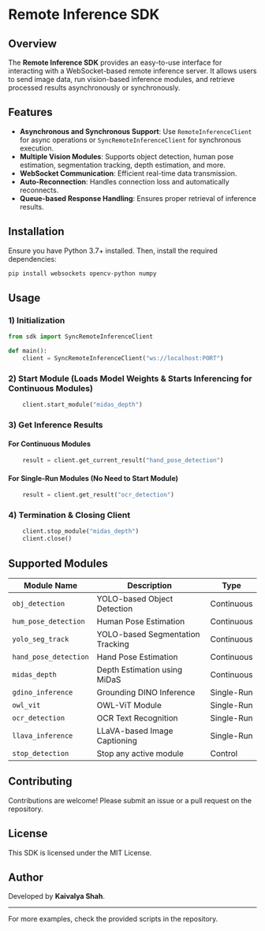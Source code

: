 # Remote Inference SDK

## Overview
The **Remote Inference SDK** provides an easy-to-use interface for interacting with a WebSocket-based remote inference server. It allows users to send image data, run vision-based inference modules, and retrieve processed results asynchronously or synchronously.

## Features
- **Asynchronous and Synchronous Support**: Use `RemoteInferenceClient` for async operations or `SyncRemoteInferenceClient` for synchronous execution.
- **Multiple Vision Modules**: Supports object detection, human pose estimation, segmentation tracking, depth estimation, and more.
- **WebSocket Communication**: Efficient real-time data transmission.
- **Auto-Reconnection**: Handles connection loss and automatically reconnects.
- **Queue-based Response Handling**: Ensures proper retrieval of inference results.

## Installation
Ensure you have Python 3.7+ installed. Then, install the required dependencies:

```bash
pip install websockets opencv-python numpy
```

## Usage

### 1) Initialization
```python
from sdk import SyncRemoteInferenceClient

def main():
    client = SyncRemoteInferenceClient("ws://localhost:PORT")
```

### 2) Start Module (Loads Model Weights & Starts Inferencing for Continuous Modules)
```python
    client.start_module("midas_depth")
```

### 3) Get Inference Results
#### For Continuous Modules
```python
    result = client.get_current_result("hand_pose_detection")
```
#### For Single-Run Modules (No Need to Start Module)
```python
    result = client.get_result("ocr_detection")
```

### 4) Termination & Closing Client
```python
    client.stop_module("midas_depth")
    client.close()
```

## Supported Modules

| Module Name          | Description               | Type |
|----------------------|---------------------------|------|
| `obj_detection`      | YOLO-based Object Detection | Continuous |
| `hum_pose_detection` | Human Pose Estimation      | Continuous |
| `yolo_seg_track`     | YOLO-based Segmentation Tracking | Continuous |
| `hand_pose_detection`| Hand Pose Estimation       | Continuous |
| `midas_depth`        | Depth Estimation using MiDaS | Continuous |
| `gdino_inference`    | Grounding DINO Inference  | Single-Run |
| `owl_vit`           | OWL-ViT Module            | Single-Run |
| `ocr_detection`      | OCR Text Recognition       | Single-Run |
| `llava_inference`    | LLaVA-based Image Captioning | Single-Run |
| `stop_detection`     | Stop any active module     | Control |

## Contributing
Contributions are welcome! Please submit an issue or a pull request on the repository.

## License
This SDK is licensed under the MIT License.

## Author
Developed by **Kaivalya Shah**.

---
For more examples, check the provided scripts in the repository.

